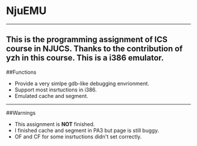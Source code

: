 # NjuEMU
--------
**This is the programming assignment of ICS course in NJUCS.**
**Thanks to the contribution of yzh in this course.**
This is a i386 emulator.
--------
##Functions

* Provide a very simlpe gdb-like debugging envrionment.
* Support most insrtuctions in i386.
* Emulated cache and segment.

--------
##Warnings
* This assignment is **NOT** finished.
* I finished cache and segment in PA3 but page is still buggy.
* OF and CF for some insrtuctions didn't set correctly.
